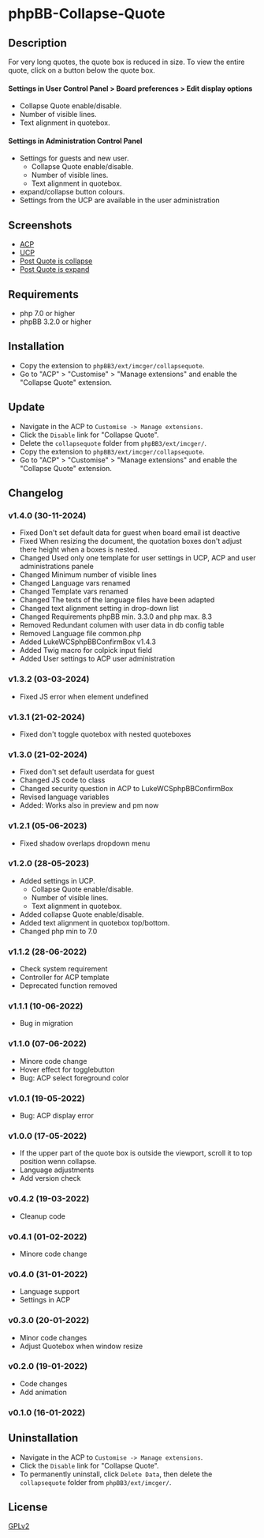 # phpBB-Collapse-Quote

## Description
For very long quotes, the quote box is reduced in size. To view the entire quote, click on a button below the quote box.

#### Settings in User Control Panel > Board preferences > Edit display options
- Collapse Quote enable/disable.
- Number of visible lines.
- Text alignment in quotebox.

#### Settings in Administration Control Panel
- Settings for guests and new user.
  - Collapse Quote enable/disable. 
  - Number of visible lines.
  - Text alignment in quotebox.
- expand/collapse button colours.
- Settings from the UCP are available in the user administration

## Screenshots
- [ACP](https://raw.githubusercontent.com/IMC-GER/images/main/screenshots/collapsequote/en/screenshot_collapse_quote_acp.png)
- [UCP](https://raw.githubusercontent.com/IMC-GER/images/main/screenshots/collapsequote/en/screenshot_collapse_quote_ucp.png)
- [Post Quote is collapse](https://raw.githubusercontent.com/IMC-GER/images/main/screenshots/collapsequote/en/screenshot_collapse_quote_collaps.png)
- [Post Quote is expand](https://raw.githubusercontent.com/IMC-GER/images/main/screenshots/collapsequote/en/screenshot_collapse_quote_expand.png)

## Requirements
- php 7.0 or higher
- phpBB 3.2.0 or higher

## Installation
- Copy the extension to `phpBB3/ext/imcger/collapsequote`.
- Go to "ACP" > "Customise" > "Manage extensions" and enable the "Collapse Quote" extension.

## Update
- Navigate in the ACP to `Customise -> Manage extensions`.
- Click the `Disable` link for "Collapse Quote".
- Delete the `collapsequote` folder from `phpBB3/ext/imcger/`.
- Copy the extension to `phpBB3/ext/imcger/collapsequote`.
- Go to "ACP" > "Customise" > "Manage extensions" and enable the "Collapse Quote" extension.

## Changelog

### v1.4.0 (30-11-2024) 
- Fixed Don't set default data for guest when board email ist deactive
- Fixed When resizing the document, the quotation boxes don't adjust there height when a boxes is nested.
- Changed Used only one template for user settings in UCP, ACP and user administrations panele
- Changed Minimum number of visible lines
- Changed Language vars renamed
- Changed Template vars renamed
- Changed The texts of the language files have been adapted
- Changed text alignment setting in drop-down list
- Changed Requirements phpBB min. 3.3.0 and php max. 8.3
- Removed Redundant columen with user data in db config table
- Removed Language file common.php
- Added LukeWCSphpBBConfirmBox v1.4.3
- Added Twig macro for colpick input field
- Added User settings to ACP user administration

### v1.3.2 (03-03-2024) 
- Fixed JS error when element undefined

### v1.3.1 (21-02-2024) 
- Fixed don't toggle quotebox with nested quoteboxes

### v1.3.0 (21-02-2024) 
- Fixed don't set default userdata for guest
- Changed JS code to class
- Changed security question in ACP to LukeWCSphpBBConfirmBox
- Revised language variables
- Added: Works also in preview and pm now

### v1.2.1 (05-06-2023) 
- Fixed shadow overlaps dropdown menu

### v1.2.0 (28-05-2023) 
- Added settings in UCP.
  - Collapse Quote enable/disable.
  - Number of visible lines.
  - Text alignment in quotebox.
- Added collapse Quote enable/disable.
- Added text alignment in quotebox top/bottom.
- Changed php min to 7.0

### v1.1.2 (28-06-2022) 
- Check system requirement
- Controller for ACP template
- Deprecated function removed

### v1.1.1 (10-06-2022)
- Bug in migration
 
### v1.1.0 (07-06-2022)
- Minore code change
- Hover effect for togglebutton
- Bug: ACP select foreground color

### v1.0.1 (19-05-2022)
- Bug: ACP display error

### v1.0.0 (17-05-2022)
- If the upper part of the quote box is outside the viewport, scroll it to top position wenn collapse.
- Language adjustments
- Add version check

### v0.4.2 (19-03-2022)
- Cleanup code

### v0.4.1 (01-02-2022)
- Minore code change

### v0.4.0 (31-01-2022)
- Language support
- Settings in ACP

### v0.3.0 (20-01-2022)
- Minor code changes
- Adjust Quotebox when window resize

### v0.2.0 (19-01-2022)
- Code changes
- Add animation

### v0.1.0 (16-01-2022)

## Uninstallation
- Navigate in the ACP to `Customise -> Manage extensions`.
- Click the `Disable` link for "Collapse Quote".
- To permanently uninstall, click `Delete Data`, then delete the `collapsequote` folder from `phpBB3/ext/imcger/`.

## License
[GPLv2](https://www.gnu.org/licenses/old-licenses/gpl-2.0.en.html)

